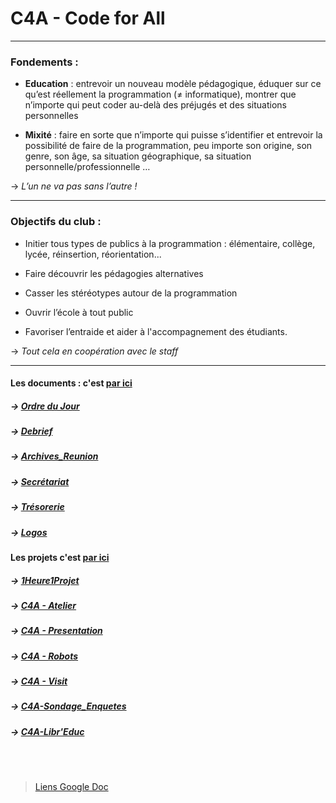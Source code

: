 # C4A - Code for All

---
### Fondements :

* **Education** : entrevoir un nouveau modèle pédagogique, éduquer sur ce qu’est réellement la
programmation (≠ informatique), montrer que n’importe qui peut coder au-delà des préjugés
et des situations personnelles  

* **Mixité** : faire en sorte que n’importe qui puisse s’identifier et entrevoir la possibilité de faire de
la programmation, peu importe son origine, son genre, son âge, sa situation géographique, sa
situation personnelle/professionnelle …

→ *L’un ne va pas sans l’autre !*

---

### Objectifs du club :

* Initier tous types de publics à la programmation : élémentaire, collège, lycée, réinsertion,
réorientation...

* Faire découvrir les pédagogies alternatives

* Casser les stéréotypes autour de la programmation

* Ouvrir l’école à tout public

* Favoriser l’entraide et aider à l'accompagnement des étudiants.

→ *Tout cela en coopération avec le staff*

---

#### Les documents : c'est [par ici](https://github.com/Code42All/Documents)

##### →    [Ordre du Jour](https://github.com/Code42All/Documents/blob/master/Ordre%20du%20Jour%2019_04_23.pdf)
##### →    [Debrief](https://github.com/Code42All/Documents/tree/master/Debriefs)
##### →    [Archives_Reunion](https://github.com/Code42All/Documents/tree/master/Archives_R%C3%A9union)
##### →    [Secrétariat](https://github.com/Code42All/Documents/tree/master/Secr%C3%A9tariat)
##### →    [Trésorerie](https://github.com/Code42All/Documents/tree/master/Tr%C3%A9sorerie)
##### →    [Logos]([https://github.com/Code42All/Documents/tree/c53e91d8765650e35c4ccfc1239a3b4e9bacbe4d/logos](https://github.com/Code42All/Documents/tree/master/Logos))

#### Les projets c'est [par ici](https://github.com/Code42All/Project)

##### → [1Heure1Projet](https://github.com/Code42All/Projects/tree/master/C4A-1H1P)
##### → [C4A - Atelier](https://github.com/Code42All/Project/tree/master/C4A-Atelier)
##### → [C4A - Presentation](https://github.com/Code42All/Project/tree/master/C4A-Presentation)
##### → [C4A - Robots](https://github.com/Code42All/Project/tree/master/C4A-Robots)
##### → [C4A - Visit](https://github.com/Code42All/Project/tree/master/C4A-Visit)
##### → [C4A-Sondage_Enquetes](https://github.com/Code42All/Projects/tree/master/C4A-Sondage_Enquetes)
##### → [C4A-Libr'Educ](https://github.com/Code42All/Projects/tree/master/C4A-Libr'Educ)
<br/>
<br/>

> [Liens Google Doc](https://drive.google.com/drive/folders/11zKSbXJxWGYD1Vw_wpTfyYwPk8rpze1Z?usp=share_link)


































<!--

**Here are some ideas to get you started:**

🙋‍♀️ A short introduction - what is your organization all about?
🌈 Contribution guidelines - how can the community get involved?
👩‍💻 Useful resources - where can the community find your docs? Is there anything else the community should know?
🍿 Fun facts - what does your team eat for breakfast?
🧙 Remember, you can do mighty things with the power of [Markdown](https://docs.github.com/github/writing-on-github/getting-started-with-writing-and-formatting-on-github/basic-writing-and-formatting-syntax)
-->
